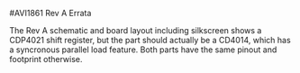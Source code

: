 #AVI1861 Rev A Errata

The Rev A schematic and board layout including silkscreen shows a CDP4021 shift register, but the part should actually be a CD4014, which has a syncronous parallel load feature. Both parts have the same pinout and footprint otherwise.

